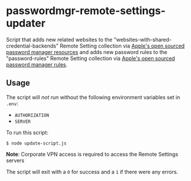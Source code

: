 # passwordmgr-remote-settings-updater

Script that adds new related websites to the "websites-with-shared-credential-backends" Remote Setting collection via [Apple's open sourced password manager resources](https://github.com/apple/password-manager-resources/blob/e0d5ba899c57482b06776a18c56b1ad714efd928/quirks/websites-with-shared-credential-backends.json) and adds new password rules to the "password-rules" Remote Setting collection via [Apple's open sourced password manager rules](https://github.com/apple/password-manager-resources/blob/main/quirks/password-rules.json).

## Usage

The script will _not run_ without the following environment variables set in `.env`: 
- `AUTHORIZATION`
- `SERVER`

To run this script:

`$ node update-script.js`

**Note**: Corporate VPN access is required to access the Remote Settings servers

The script will exit with a `0` for success and a `1` if there were any errors.
